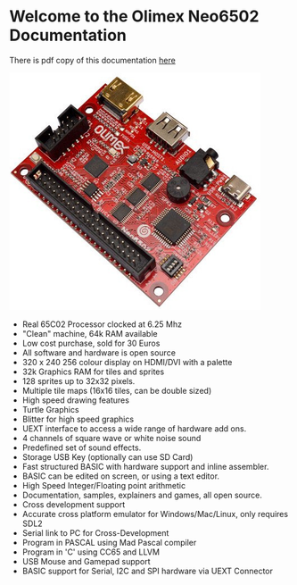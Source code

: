 # Welcome to the Olimex Neo6502 Documentation

There is pdf copy of this documentation [here](https://neo6502.com/pdf/document.pdf)

![](welcome/assets/Neo6502-a.jpg)

- Real 65C02 Processor clocked at 6.25 Mhz
- "Clean" machine, 64k RAM available
- Low cost purchase, sold for 30 Euros
- All software and hardware is open source
- 320 x 240 256 colour display on HDMI/DVI with a palette
- 32k Graphics RAM for tiles and sprites
- 128 sprites up to 32x32 pixels.
- Multiple tile maps (16x16 tiles, can be double sized)
- High speed drawing features
- Turtle Graphics
- Blitter for high speed graphics
- UEXT interface to access a wide range of hardware add ons.
- 4 channels of square wave or white noise sound
- Predefined set of sound effects.
- Storage USB Key (optionally can use SD Card)
- Fast structured BASIC with hardware support and inline assembler.
- BASIC can be edited on screen, or using a text editor.
- High Speed Integer/Floating point arithmetic
- Documentation, samples, explainers and games, all open source.
- Cross development support
- Accurate cross platform emulator for Windows/Mac/Linux, only requires SDL2
- Serial link to PC for Cross-Development
- Program in PASCAL using Mad Pascal compiler
- Program in 'C' using CC65 and LLVM
- USB Mouse and Gamepad support
- BASIC support for Serial, I2C and SPI hardware via UEXT Connector
